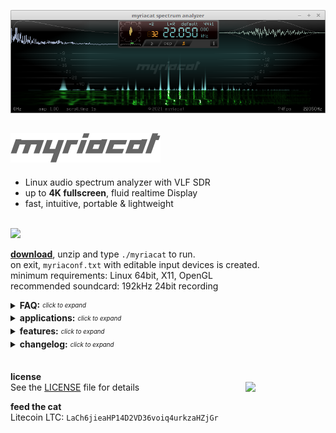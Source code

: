 ![myriacat application screenshot](https://raw.githubusercontent.com/myriacat/myriacat/main/resources/screen21.png)



## ![myriacat name sign](https://raw.githubusercontent.com/myriacat/myriacat/main/resources/namesign.png)

- Linux audio spectrum analyzer with VLF SDR
- up to **4K fullscreen**, fluid realtime Display
- fast, intuitive, portable & lightweight<br><br>


<img src="../main/resources/block_diagram.png" width="560" />


**[download](https://github.com/myriacat/myriacat/releases/latest/download/myriacat_v1.1_beta.tar.gz)**, 
unzip and type `./myriacat` to run.<br>
on exit, `myriaconf.txt` with editable input devices is created.<br>
minimum requirements: Linux 64bit, X11, OpenGL<br>
recommended soundcard: 192kHz 24bit recording<br>


<details>
<summary><b>FAQ:</b> <sub><sup><i>click to expand</i></sup></sub></summary>

- **line in and microphone works, but no display when music/youtube/etc.. is played:**<br>
linux does not route the speaker-output back to programs.<br>
you need a virtual adapter, a software or a hardware loopback. (cable)<br>
easiest way with pulseaudio is to install "pavucontrol" and set "monitor of built-in Audio" under recording.<br>

- **can't change "default" audio device:**<br>
your computer might use a 16bit soundcard which cannot be addressed directly by myriacat.<br>
the default adapter is provided by the OS, which is good for all audio measurements.<br>
for extended analysis outside the HiFi range, a 24bit adapter is recommended.<br>

- **change color of the spectrum**<br>
via colorcode in myriaconf.txt, or direct with <kbd>1</kbd>,<kbd>2</kbd>,<kbd>3</kbd> and <kbd>q</kbd>,<kbd>w</kbd>,<kbd>e</kbd><br>

- **playback of a 192ksps audiofile is cutoff at 22kHz**<br>
some distributions are capped at 22kHz audio.<br>
for audiophiles, specific HiFi/ HiEnd tests or other interests, those settings can be changed.<br>
it is not advised to use this configuration permanently.<br><br>
this is for Mint/Ubuntu with Pulseaudio. other distros might work different.<br>
do this on your own risk! - audio hardware is usually only designed for 20Hz - 20kHz.<br><br>
`cat /proc/asound/card0/pcm0p/sub0/hw_params` usually shows "rate 44100"<br>
`nano /etc/pulse/daemon.conf` remove the ";" in front of "; default-sample-rate = 192000"<br>
`pulseaudio -k && sudo alsa force-reload` to restart the driver and sound subsystem<br>
`cat /proc/asound/card0/pcm0p/sub0/hw_params` will show "rate 192000" now<br><br>
download software generated **[96kHz_sine.wav](https://raw.githubusercontent.com/myriacat/myriacat/main/resources/96kHz_sine.wav)** (192kSps, 0 - 96kHz sweep, 16bit, 10 seconds, low volume)<br>
play it with any good audio player (vlc, xplayer, ..)<br>
set myriacat to normal linear mode (music button off), and<br>
change sps to 192k, channel to L+R, and realtime.<br>
best viewed with inital window-size (1024 pixel) and 2*zoom factor (2048 FFT size).<br><br>
its generally not usefull to use this settings.<br>
myriacat talks directly to the low level alsa hardware interface and can use<br>
192kSps from the HW input anytime, regardless of pulseaudio-configurations.<br><br>
</details>


<details>
<summary><b>applications:</b> <sub><sup><i>click to expand</i></sup></sub></summary>

- **logarithmic audio view:**<br>
essential precision tool for recording, mixing and mastering<br>
real time monitoring for video streaming, live events and recording Studios<br>
audio FX visualizer for DJ's and Professional Audio Engineering<br>
visual feedback for vocalists and content creators<br>
evaluate harmonics, frequency response curves, acoustic characteristics measurements<br>
instrument tuning, note training, vocal aid<br>
lossy compression quality analysis<br>
whale and marine sound visualization<br>

- **linear view:**<br>
pixelexact linear visualization of analog signals for scientific research<br>
Schumann resonances, seismic logging, lightnings, whistlers, spherics<br>
Ham radio, panadapter, ripple control, DCF77, smartmeter<br>
naval/submarine communications, alpha navigation, aviation beacons<br>
wideband and narrowband sonogram, passive sonar, signal hunting<br>
forensic analysis, pattern detection<br>
bioresonance feedback<br>

- **upper sideband demodulator:**<br>
downconvert and listen to selected bandwidths from 270 millihertz to full 96kHz<br>
LF continuous wave and communications receiver<br>
VLF SDR, Grimeton Radio SAQ receiver<br>
ultrasonic, infrasound, sonar and sonography converter<br>
bat detector<br>

- **oscilloscope**<br>
check for signal integrity and continuity<br>
catch clipping, offset and distortions<br>

- **vectorscope, goniometer**<br>
polar view of stereo image width and position<br>

- **phase correlation meter**<br>
mono compatibility of the stereo signal<br>

- **cepstrum:**<br>
inspection of motors and gearboxes,<br>
accoustic signature vessel identification,<br>
DEMON (Detection of Envelope Modulation on Noise),<br>
speaker detection<br><br>
</details>


<details>
<summary><b>features:</b> <sub><sup><i>click to expand</i></sup></sub></summary><br>

- designed and written in C, with low level ALSA and OpenGL access
- multithreaded in-house DSP kernel, without external libraries
- complex Fourier Transformation, DIT, inplace, radix2, based on Cooley Tukey
- FFT window size from 1024 to 262144 samples
- samplerate from 275sps to 192kSps, 24bit 
- powerspectrum resolution up to 1 millihertz
- demodulator bandwith from sub 1Hz to full bandwith
- window size from 256*160 pixels to 4K fullscreen
- waterfall logging of up to a year with scroll time display
- measuring ruler & harmonic series markers
- overlap-add FFT convolution filter for sideband demodulator
- vertical flank steepness (brickwall) filter without phaseshift
- A-weighting filter according to international standard IEC 61672:2003
- hidden bin processing in log-view, no missing data
- smart buttons replace options and setting-screens, no invalid parameters possible
- single volume control for the whole signaltrain
- every configuration is seamlessly changeable on-the-fly
- savestate memorizes all settings for next use<br><br>
</details>


<details>
<summary><b>changelog:</b> <sub><sup><i>click to expand</i></sup></sub></summary>

- **v1.1**<br>
adapt main spectrum shading to new mesa driver specification<br>
change goniometer presentation to fix software rendering bug<br>
convert ruler seconds to timestamp<br>
update font spacing<br>
adjusted colors<br>
tested on:<br>
Mint cinnamon 18.3 - 20.1,<br>
Ubuntu Gnome 20.10,<br>
Debian KDE Plasma 10.7.0 and<br>
Manjaro xfce 20.2.1<br>

- **v1.0**<br>
first public release<br><br>
</details><br>




<b>license</b><br>
See the [LICENSE](../main/LICENSE.txt) file for details
<img align="right" width="128" src="../main/resources/logo_with_sign.png">
<br>

<b>feed the cat</b><br>
Litecoin LTC: `LaCh6jieaHP14D2VD36voiq4urkzaHZjGr`<br>




